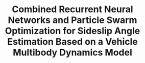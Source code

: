 ---
title: "Combined Recurrent Neural Networks and Particle Swarm Optimization for Sideslip Angle Estimation Based on a Vehicle     Multibody Dynamics Model"
collection: publications
permalink: /publication/2023-MSD1
#date: 
venue: 'Multibody System Dynamics'
#paperurl: '/files/pdf/research/MSD1.pdf'
#link: 
citation: "Yu Sun, Yongjun Pan*, Ibna Kawsar, Gengxiang Wang, Liang Hou.<br><i>Multibody System Dynamics</i>"
---
